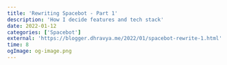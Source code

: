```yaml
---
title: 'Rewriting Spacebot - Part 1'
description: 'How I decide features and tech stack'
date: 2022-01-12
categories: ['Spacebot']
external: 'https://blogger.dhravya.me/2022/01/spacebot-rewrite-1.html'
time: 8
ogImage: og-image.png
---
```

